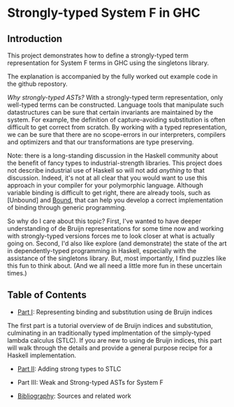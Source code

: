 # Strongly-typed System F in GHC

## Introduction

This project demonstrates how to define a strongly-typed term representation for System F terms in GHC using the singletons library.

The explanation is accompanied by the fully worked out example code in the github repostory.

*Why strongly-typed ASTs?*
With a strongly-typed term representation, only well-typed terms can be constructed. Language tools that manipulate such datastructures can be sure that certain invariants are maintained by the system. For example, the definition of capture-avoiding substitution is often difficult to get correct from scratch. By working with a typed representation, we can be sure that there are no scope-errors in our interpreters, compilers and optimizers and that our transformations are type preserving. 

Note: there is a long-standing discussion in the Haskell community about the benefit of fancy types to industrial-strength libraries. This project does not describe industrial use of Haskell so will not add *anything* to that discussion. Indeed, it's not at all clear that you would want to use this approach in your compiler for your polymorphic language. Although variable binding is difficult to get right, there are already tools, such as [Unbound] and [Bound](https://hackage.haskell.org/package/bound), that can help you develop a correct implementation of binding through generic programming.

So why do I care about this topic? First, I've wanted to have deeper understanding of de Bruijn representations for some time now and working with strongly-typed versions forces me to look closer at what is actually going on. Second, I'd also like explore (and demonstrate) the state of the art in dependently-typed programming in Haskell, especially with the assistance of the singletons library. But, most importantly, I find puzzles like this fun to think about. (And we all need a little more fun in these uncertain times.)


## Table of Contents

- [Part I](debruijn1.md): Representing binding and substitution using de Bruijn indices

The first part is a tutorial overview of de Bruijn indices and substitution, culminating in an traditionally typed implmentation of the simply-typed lambda calculus (STLC). If you are new to using de Bruijn indices, this part will walk through the details and provide a general purpose recipe for a Haskell implementation.

- [Part II](debruijn2.md): Adding strong types to STLC

- Part III: Weak and Strong-typed ASTs for System F

- [Bibliography](bibliography.md): Sources and related work

